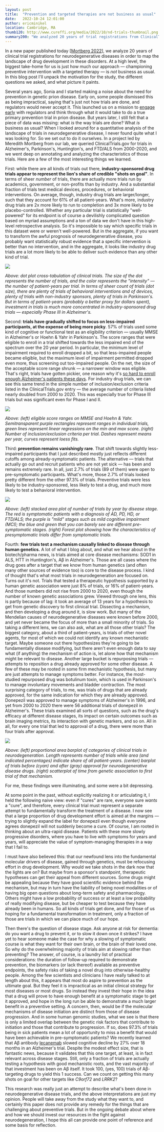```yaml
---
layout: post
title:  "Prevention and targeted therapies are not business as usual"
date:   2022-10-24 12:01:00
author: ericminikel
location: Cambridge, MA
thumb120: http://www.cureffi.org/media/2022/10/nd-trials-thumbnail.png
summary200: "We analyzed 20 years of trial registrations from ClinicalTrials.gov to find out what is being tested, and in what patients, for neurodegenerative disease."
---
```


In a new paper published today [[Mortberg 2022]], we analyze 20 years of clinical trial registrations for neurodegenerative diseases in order to map the landscape of drug development in these disorders. At a high level, the biggest take-home for us is just how much our approach &mdash; championing preventive intervention with a targeted therapy &mdash; is _not_ business as usual. In this blog post I'll unpack the motivation for the study, the different questions we asked, and what picture it paints.

Several years ago, Sonia and I started making a noise about the need for prevention in genetic prion disease. Early on, some people dismissed this as being impractical, saying that's just not how trials are done, and regulators would never accept it. This launched us on a mission to [engage early](/2020/03/19/our-preventive-clinical-strategy/) with regulators and think through what it would take to do a true primary prevention trial in prion disease. But years later, I still felt that a piece of data was missing: what _is_ the way trials are done? What _is_ business as usual? When I looked around for a quantitative analysis of the landscape of trials in neurodegenerative disease, I never found quite what I was looking for. So we set out to do it ourselves. In a project led by Meredith Mortberg from our lab, we queried ClinicalTrials.gov for trials in Alzheimer's, Parkinson's, Huntington's, and FTD/ALS from 2000-2020, and we went deep on annotating and analyzing the characteristics of those trials. Here are a few of the most interesting things we learned.

First: while there are all kinds of trials out there, **industry-sponsored drug trials appear to represent the lion's share of credible "shots on goal"**. In terms of sheer _number_ of trials, there are actually more trials run by academics, government, or non-profits than by industry. And a substantial fraction of trials test medical devices, procedures, or behavioral interventions. On average, though, industry drug trials are larger/longer, such that they account for 61% of all patient-years. What's more, industry drug trials are 2x more likely to run to completion and 3x more likely to be placebo-controlled. Whether any particular trial is statistically "well-powered" for its endpoint is of course a devilishly complicated question based on myriad assumptions and a ton of data we don't have in this high-level retrospective analysis. So it's impossible to say which specific trials in this dataset were or weren't well-powered. But in the aggregate, if you want to transform the awful prognosis of neurodegenerative disease, you probably want statistically robust evidence that a specific intervention is better than no intervention, and in the aggregate, it looks like industry drug trials are a lot more likely to be able to deliver such evidence than any other kind of trial.

![](/media/2022/10/nd-trials-dotplot.png)

_Above: dot plot cross-tabulation of clinical trials. The size of the dot represents the number of trials, and the color represents the "intensity" &mdash; the number of patient-years per trial. In terms of sheer count of trials (dot size), there are plenty of trials of behavioral interventions and of devices, plenty of trials with non-industry sponsors, plenty of trials in Parkinson's. But in terms of patient-years (probably a better proxy for dollars spent), investment in trials is much more concentrated in industry-sponsored drug trials &mdash; especially Phase III in Alzheimer's._

Second: **trials have gradually shifted to focus on less-impaired participants, at the expense of being more picky**. 57% of trials used some kind of cognitive or functional test as an eligibility criterion &mdash; usually MMSE in Alzheimer's or Hoehn & Yahr in Parkinson's. The score ranges that were eligible to enroll in a trial shifted towards the less impaired end of the spectrum over the 20 year period. In particular, the minimum level of impairment required to enroll dropped a bit, so that less-impaired people became eligible, but the maximum level of impairment permitted dropped even more, thus screening out too-impaired people. On the net, the size of the acceptable score range shrunk &mdash; a narrower window was eligible. That's right, trials have gotten pickier, one reason why it's [so hard to enroll enough Alzheimer's patients these days](https://www.nytimes.com/2018/07/23/health/alzheimers-treatments-trials.html). For industry drug trials, we can see this same trend in the simple number of inclusion/exclusion criteria listed in the ClinicalTrials.gov entry &mdash; the average number of criteria listed nearly doubled from 2000 to 2020. This was especially true for Phase III trials but was significant even for Phase I and II. 

![](/media/2022/10/nd-trials-impairment.png)

_Above: (left) eligible score ranges on MMSE and Hoehn & Yahr. Semitransparent purple rectangles represent ranges in individual trials, green lines represent linear regressions on the min and max score. (right) Number of inclusion/exclusion criteria per trial. Dashes represent means per year, curves represent loess fits._

Third: **prevention remains vanishingly rare**. That shift towards slightly less-impaired participants that I just described mostly just reflects different cutoffs among already-symptomatic patients. The alternative &mdash; trials that actually go out and recruit patients who are not yet sick &mdash; has been and remains extremely rare. In all, just 2.7% of trials (89 of them) were open to pre-symptomatic participants. What's more, those 2.7% of trials looked pretty different from the other 97.3% of trials. Preventive trials were less likely to be industry-sponsored, less likely to test a drug, and much more likely to test a behavioral intervention.

![](/media/2022/10/nd-trials-prevention.png)

_Above: (left) stacked area plot of number of trials by year by disease stage. The red is symptomatic patients with a diagnosis of AD, PD, HD, or FTD/ALS; the purple is "mild" stages such as mild cognitive impairment (MCI); the blue and green that you can barely see are different pre-symptomatic stages. (right) Forest plot showing how the characteristics of presymptomatic trials differ from symptomatic trials._

Fourth: **few trials test a mechanism causally linked to disease through human genetics.** A lot of what I blog about, and what we hear about in the biotech/pharma news, is trials aimed at core disease mechanisms: SOD1 in ALS, HTT in Huntington's, A&beta; in Alzheimer's. Those are all cases where the drug goes after a target that we know from human genetics (and often many other sources of evidence too) is core to the disease process. I kind of thought that's what most trials in neurodegeneration are focused on. Turns out it's not. Trials that tested a therapeutic hypothesis supported by a human genetic association were just 8% of trials, or 16% of patient-years. And those numbers did not rise from 2000 to 2020, even though the number of known genetic associations grew. Viewed through one lens, this is partly because of lag: it took an average of 13 years for a hypothesis to get from genetic discovery to first clinical trial. Dissecting a mechanism, and then developing a drug around it, is slow work. But many of the Mendelian causes of neurodegenerative diseases were known before 2000, and yet never became the focus of more than a small minority of trials. So taking a different lens, we can also ask, what are all those other trials? The biggest category, about a third of patient-years, is trials of other novel agents, for most of which we could not identify any known mechanistic target. Maybe someone out there hypothesizes they're going to be fundamentally disease modifying, but there aren't even enough data to say what (if anything) the mechanism of action is, let alone how that mechanism might be relevant to disease. Another large bucket is repurposing trials &mdash; attempts to reposition a drug already approved for some other disease. A few of these may be rooted in some firm mechanistic hypothesis, but many are just attempts to manage symptoms better. For instance, the most-studied repurposed drug was botulinum toxin, which is used in Parkinson's to manage involuntary movements and bladder contraction. The most surprising category of trials, to me, was trials of drugs that are already approved, for the same indication for which they are already approved. Donepezil was approved to manage symptoms of Alzheimer's in 1996, and yet from 2000 to 2020 there were 56 additional trials of donepezil in Alzheimer's. These trials examined all sorts of questions, such as the drug's efficacy at different disease stages, its impact on certain outcomes such as brain imaging metrics, its interaction with genetic markers, and so on. All in all, for every one trial that led to approval of a drug, there were more than four trials after approval.

![](/media/2022/10/nd-trials-types.png)

_Above: (left) proportional area barplot of categories of clinical trials in neurodegeneration. Length represents number of trials while area (and indicated percentages) indicate share of all patient-years. (center) barplot of trials before (cyan) and after (gray) approval for neurodegenerative disease drugs. (right) scatterplot of time from genetic association to first trial of that mechanism._

For me, these findings were illuminating, and some were a bit depressing. 

At some point in the past, without explicitly realizing it or articulating it, I held the following naive view: even if "cures" are rare, everyone sure _wants_ a "cure", and therefore, every clinical trial must represent a separate attempt to fundamentally transform the treatment of a disease. I now see that a large proportion of drug development effort is aimed at the margins &mdash; trying to slightly expand the label for donepezil even though everyone agrees donepezil will not suddenly become a cure. Of course, I am rooted in thinking about an ultra-rapid disease. Patients with these more slowly progressive disorders, where you have to live with symptoms for years and years, will appreciate the value of symptom-managing therapies in a way that I fail to. 

I must have also believed this: that our newfound lens into the fundamental molecular drivers of disease, gained through genetics, must be refocusing effort in drug development. Why would we take shots in the dark now that the lights are on? But maybe from a sponsor's standpoint, therapeutic hypotheses can get their appeal from different sources. Some drugs might be appealing because they have good scientific evidence behind the mechanism, but may in turn have the liability of being novel modalities or of having big open questions about long-term safety and pharmacology. Others might have a low probability of success or at least a low probability of really modifying disease, but be cheaper to test because they have already been in humans. So all kinds of trials get done, and for those of us hoping for a fundamental transformation in treatment, only a fraction of those are trials in which we can place much of our hope.

Then there's the question of disease stage. Ask anyone at risk for dementia: do you want a drug to prevent it, or to slow it down once it strikes? I have yet to hear someone make the case for why a slowing of symptomatic course is what they want for their own brain, or the brain of their loved one. So why do the overwhelming majority of trials aim at slowing rather than preventing? The answer, of course, is a laundry list of practical considerations: the duration of follow-up required to demonstrate prevention, the biomarkers (or lack thereof) available as preventive endpoints, the safety risks of taking a novel drug into otherwise-healthy people. Among the few scientists and clinicians I have really talked to at length about this, it appears that most do aspire to prevention as the ultimate goal. But they feel it is impractical as an initial clinical strategy for most diseases or most drugs. So instead they invest their hope in the idea that a drug will prove to have enough benefit at a symptomatic stage to get it approved, and hope in the long run be able to demonstrate a much larger benefit in a preventive setting. A concern, then, would be if the molecular mechanisms of disease initiation are distinct from those of disease progression. And in some human genomic studies, what we see is that there is only a limited overlap between the genetic risk factors that contribute to initiation and those that contribute to progression. If so, does 97.3% of trials being in sick patients mean a lot of opportunity to miss a benefit that would have been achievable in pre-symptomatic patients? We recently learned that A&beta; antibody [lecanemab](https://www.prnewswire.com/news-releases/lecanemab-confirmatory-phase-3-clarity-ad-study-met-primary-endpoint-showing-highly-statistically-significant-reduction-of-clinical-decline-in-large-global-clinical-study-of-1-795-participants-with-early-alzheimers-disease-301634888.html) slowed cognitive decline by 27% over 18 months in an Alzheimer's trial. Despite the modest effect size, that is fantastic news, because it validates that this one target, at least, is in fact relevant across disease stages. Still, only a fraction of trials are actually testing a hypothesis with good mechanistic roots, and the vast majority of that investment has been on A&beta; itself. It took 100, (yes, 100) trials of A&beta;-targeting drugs to yield this 1 success. Can we count on getting this many shots on goal for other targets like _C9orf72_ and _LRRK2_?

This research was really just an attempt to describe what's been done in neurodegenerative disease trials, and the above interpretations are just my opinion. People will take away from the study what they want to, and certainly this paper does not provide any remedy for the things that are challenging about preventive trials. But in the ongoing debate about where and how we should invest our resources in the fight against neurodegeneration, I hope this all can provide one point of reference and some basis for reflection.


[Mortberg 2022]: https://pubmed.ncbi.nlm.nih.gov/36271285/ "Mortberg MA, Vallabh SM, Minikel EV. Disease stages and therapeutic hypotheses in two decades of neurodegenerative disease clinical trials. Sci Rep. 2022 Oct 21;12(1):17708. doi: 10.1038/s41598-022-21820-1. PMID: 36271285."



